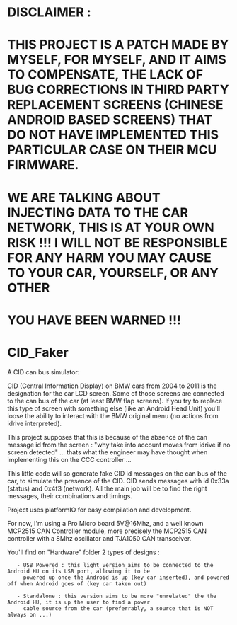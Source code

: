 # DISCLAIMER :
# THIS PROJECT IS A PATCH MADE BY MYSELF, FOR MYSELF, AND IT AIMS TO COMPENSATE, THE LACK OF BUG CORRECTIONS IN THIRD PARTY REPLACEMENT SCREENS (CHINESE ANDROID BASED SCREENS) THAT DO NOT HAVE IMPLEMENTED THIS PARTICULAR CASE ON THEIR MCU FIRMWARE.
# WE ARE TALKING ABOUT INJECTING DATA TO THE CAR NETWORK, THIS IS AT YOUR OWN RISK !!! I WILL NOT BE RESPONSIBLE FOR ANY HARM YOU MAY CAUSE TO YOUR CAR, YOURSELF, OR ANY OTHER
# YOU HAVE BEEN WARNED !!!
# CID_Faker
A CID can bus simulator:


CID (Central Information Display) on BMW cars from 2004 to 2011 is the designation for the car LCD screen.
Some of those screens are connected to the can bus of the car (at least BMW flap screens).
If you try to replace this type of screen with something else (like an Android Head Unit) you'll loose the ability to 
interact with the BMW original menu (no actions from idrive interpreted).



This project supposes that this is because of the absence of the can message id from the screen : "why take into
account moves from idrive if no screen detected" ... thats what the engineer may have thought when implementing this
on the CCC controller ...


This little code will so generate fake CID id messages on the can bus of the car, to simulate the presence of the CID.
CID sends messages with id 0x33a (status) and 0x4f3 (network).
All the main job will be to find the right messages, their combinations and timings.


Project uses platformIO for easy compilation and development.

For now, I'm using a Pro Micro board 5V@16Mhz, and a well known MCP2515 CAN Controller module, more precisely the
MCP2515 CAN controller with a 8Mhz oscillator and TJA1050 CAN transceiver.

You'll find on "Hardware" folder 2 types of designs :

       - USB_Powered : this light version aims to be connected to the Android HU on its USB port, allowing it to be
       	 powered up once the Android is up (key car inserted), and powered off when Android goes of (key car taken out)

       - Standalone : this version aims to be more "unrelated" the the Android HU, it is up the user to find a power
         cable source from the car (preferrably, a source that is NOT always on ...)


